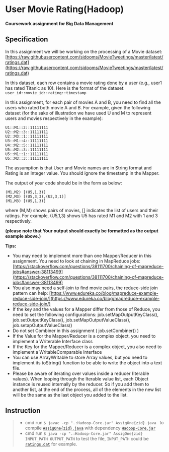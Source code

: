 # User Movie Rating(Hadoop)
#### Coursework assignment for Big Data Management
## Specification
In this assignment we will be working on the processing of a Movie dataset:  
[https://raw.githubusercontent.com/sidooms/MovieTweetings/master/latest/ratings.dat](https://raw.githubusercontent.com/sidooms/MovieTweetings/master/latest/ratings.dat)

In this dataset, each row contains a movie rating done by a user (e.g., user1 has rated Titanic as 10). Here is the format of the dataset: `user_id::movie_id::rating::timestamp`

In this assignment, for each pair of movies A and B, you need to find all the users who rated both movie A and B. For example, given the following dataset (for the sake of illustration we have used U and M to represent users and movies respectively in the example):
```
U1::M1::2::11111111
U2::M2::3::11111111
U2::M3::1::11111111
U3::M1::4::11111111
U4::M2::5::11111111
U5::M2::3::11111111
U5::M1::1::11111111
U5::M3::3::11111111
```
The assumption is that User and Movie names are in String format and Rating is an Integer value. You should ignore the timestamp in the Mapper.

The output of your code should be in the form as below:
```
(M1,M2) [(U5,1,3)]
(M2,M3) [(U5,3,3),(U2,3,1)]
(M1,M3) [(U5,1,3)]
```
where (M,M) shows pairs of movies, [] indicates the list of users and their ratings. For example, (U5,1,3) shows U5 has rated M1 and M2 with 1 and 3 respectively.

**(please note that Your output should exactly be formatted as the output example above.)**


**Tips:**
+ You may need to implement more than one Mapper/Reducer in this assignment. You need to look at chaining in MapReduce jobs: [https://stackoverflow.com/questions/38111700/chaining-of-mapreduce-jobs#answer-38113499](https://stackoverflow.com/questions/38111700/chaining-of-mapreduce-jobs#answer-38113499)
+ You also may need a self-join to find movie pairs, the reduce-side join pattern can help: [https://www.edureka.co/blog/mapreduce-example-reduce-side-join/](https://www.edureka.co/blog/mapreduce-example-reduce-side-join/)
+ If the key and the values for a Mapper differ from those of Reduce, you need to set the following configurations:
job.setMapOutputKeyClass(), job.setOutputKeyClass(), job.setMapOutputValueClass(), job.setapOutputValueClass()
+ Do not set Combiner in this assignment ( job.setCombiner() )
+ If the Value for the Mapper/Reducer is a complex object, you need to implement a Writerable Interface class
+ If the Key for the Mapper/Reducer is a complex object, you also need to implement a WritableComparable Interface
+ You can use ArrayWritable to store Array values, but you need to implement its toString() function to be able to write the object into a text file.
+ Please be aware of iterating over values inside a reducer (Iterable<MyWritable> values). When looping through the Iterable value list, each Object instance is reused internally by the reducer. So if you add them to another list, at the end of the process, all of the elements in the new list will be the same as the last object you added to the list.

## Instruction
>+ cmd run `$ javac -cp ".:Hadoop-Core.jar" AssigOne{zid}.java ` to compile [`AssigOne{zid}.java`](https://github.com/melmarsezio/Big-Data-Management/blob/master/User%20Movie%20Rating(Hadoop)/AssigOnez5237028.java) with dependency [`Hadoop-Core.jar`](https://github.com/melmarsezio/Big-Data-Management/blob/master/User%20Movie%20Rating(Hadoop)/Hadoop-Core.jar)  
>+ cmd run `$ java -cp ".:Hadoop-Core.jar" AssigOne{zid}  INPUT_PATH OUTPUT_PATH` to test the file, `INPUT_PATH` could be [`ratings.dat`](https://github.com/melmarsezio/Big-Data-Management/blob/master/User%20Movie%20Rating(Hadoop)/ratings.dat) for example.
